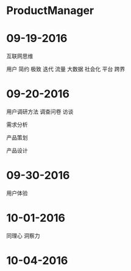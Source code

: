 # ProductManager


# 09-19-2016

互联网思维

用户
简约
极致
迭代
流量
大数据
社会化
平台
跨界


# 09-20-2016

用户调研方法
调查问卷 
访谈

需求分析

产品策划

产品设计

# 09-30-2016

用户体验

# 10-01-2016

同理心 洞察力


# 10-04-2016




